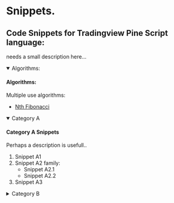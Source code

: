 # Snippets.

## Code Snippets for Tradingview Pine Script language:
needs a small description here...  

<details open>
  <!-- leave a blank line after summary -->
  <summary>Algorithms:</summary>
  
  #### Algorithms:
  Multiple use algorithms:  
  * [Nth Fibonacci](https://github.com/ricardosantos79/pine-utils/blob/master/snippets/cat_algorithm/nth_fibonacci.md#function-to-find-nth-fibonacci)
</details>

<details open>
  <!-- leave a blank line after summary -->
  <summary>Category A</summary>
  
  #### Category A Snippets
  Perhaps a description is usefull..
  1. Snippet A1
  2. Snippet A2 family:
     * Snippet A2.1
     * Snippet A2.2
  3. Snippet A3
</details>

<details>
  <!-- leave a blank line after summary -->
  <summary>Category B</summary>
  
  #### Category B Snippets
  Perhaps a description is usefull..
  
  ***
  
<details>
  <!-- leave a blank line after summary -->
  <summary>Sub Category BA1</summary>
  
  1. Snippet SB1
  2. Snippet SB2 family:
     * Snippet SB2.1
     * Snippet SB2.2
  3. Snippet SB3
</details>
  
  ***
  
  1. Snippet B1
  2. Snippet B2
  3. Snippet B3 family:
     * Snippet B3.1
     * Snippet B3.2
  4. Snippet B3
</details>
